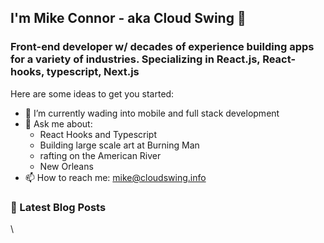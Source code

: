## I'm Mike Connor - aka Cloud Swing 👋

### Front-end developer w/ decades of experience building apps for a variety of industries. Specializing in React.js, React-hooks, typescript, Next.js

Here are some ideas to get you started:

- 🌱 I’m currently wading into mobile and full stack development
- 💬 Ask me about:
  - React Hooks and Typescript
  - Building large scale art at Burning Man
  - rafting on the American River
  - New Orleans
- 📫 How to reach me: mike@cloudswing.info

### 📕 Latest Blog Posts

<!-- BLOG-POST-LIST:START -->
<!-- BLOG-POST-LIST:END -->

\